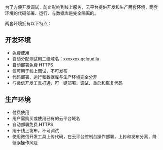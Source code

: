为了方便开发调试，防止影响到线上服务，云平台提供开发和生产两套环境，两套环境的代码部署、运行、与数据库是完全隔离的。

两套环境拥有以下特点：

## 开发环境

- 免费使用 
- 自动分配测试用二级域名：xxxxxxx.qcloud.la 
- 自动部署免费 HTTPS 
- 仅可用于线上调试，不可发布 
- 代码部署、运行和数据库与生产环境完全分开 
- 与微信开发工具打通，可一键部署、调试、重启和恢复代码

## 生产环境

- 付费使用 
- 用户需购买或使用已有的云平台域名 
- 自动部署免费 HTTPS 
- 用于线上发布，不可调试 
- 使用微信开发工具上传代码，在云平台控制台操作部署，上传和发布分离，降低误操作风险
